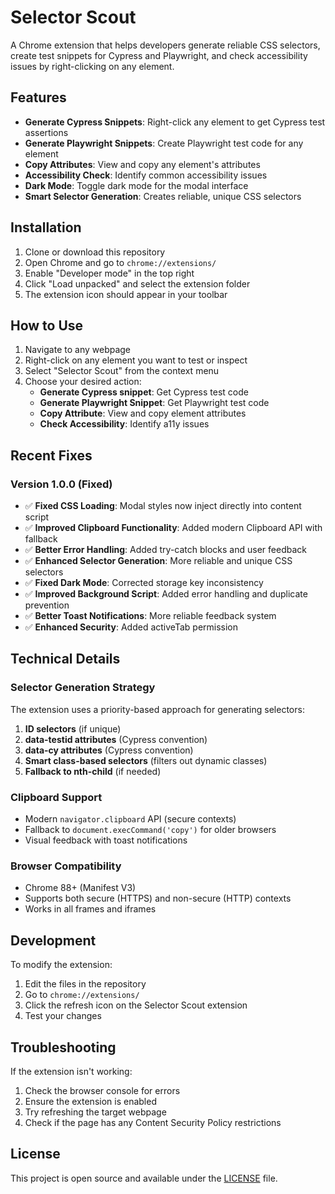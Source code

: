 # Selector Scout

A Chrome extension that helps developers generate reliable CSS selectors, create test snippets for Cypress and Playwright, and check accessibility issues by right-clicking on any element.

## Features

- **Generate Cypress Snippets**: Right-click any element to get Cypress test assertions
- **Generate Playwright Snippets**: Create Playwright test code for any element
- **Copy Attributes**: View and copy any element's attributes
- **Accessibility Check**: Identify common accessibility issues
- **Dark Mode**: Toggle dark mode for the modal interface
- **Smart Selector Generation**: Creates reliable, unique CSS selectors

## Installation

1. Clone or download this repository
2. Open Chrome and go to `chrome://extensions/`
3. Enable "Developer mode" in the top right
4. Click "Load unpacked" and select the extension folder
5. The extension icon should appear in your toolbar

## How to Use

1. Navigate to any webpage
2. Right-click on any element you want to test or inspect
3. Select "Selector Scout" from the context menu
4. Choose your desired action:
   - **Generate Cypress snippet**: Get Cypress test code
   - **Generate Playwright Snippet**: Get Playwright test code
   - **Copy Attribute**: View and copy element attributes
   - **Check Accessibility**: Identify a11y issues

## Recent Fixes

### Version 1.0.0 (Fixed)

- ✅ **Fixed CSS Loading**: Modal styles now inject directly into content script
- ✅ **Improved Clipboard Functionality**: Added modern Clipboard API with fallback
- ✅ **Better Error Handling**: Added try-catch blocks and user feedback
- ✅ **Enhanced Selector Generation**: More reliable and unique CSS selectors
- ✅ **Fixed Dark Mode**: Corrected storage key inconsistency
- ✅ **Improved Background Script**: Added error handling and duplicate prevention
- ✅ **Better Toast Notifications**: More reliable feedback system
- ✅ **Enhanced Security**: Added activeTab permission

## Technical Details

### Selector Generation Strategy

The extension uses a priority-based approach for generating selectors:

1. **ID selectors** (if unique)
2. **data-testid attributes** (Cypress convention)
3. **data-cy attributes** (Cypress convention)
4. **Smart class-based selectors** (filters out dynamic classes)
5. **Fallback to nth-child** (if needed)

### Clipboard Support

- Modern `navigator.clipboard` API (secure contexts)
- Fallback to `document.execCommand('copy')` for older browsers
- Visual feedback with toast notifications

### Browser Compatibility

- Chrome 88+ (Manifest V3)
- Supports both secure (HTTPS) and non-secure (HTTP) contexts
- Works in all frames and iframes

## Development

To modify the extension:

1. Edit the files in the repository
2. Go to `chrome://extensions/`
3. Click the refresh icon on the Selector Scout extension
4. Test your changes

## Troubleshooting

If the extension isn't working:

1. Check the browser console for errors
2. Ensure the extension is enabled
3. Try refreshing the target webpage
4. Check if the page has any Content Security Policy restrictions

## License

This project is open source and available under the [LICENSE](LICENSE) file.
